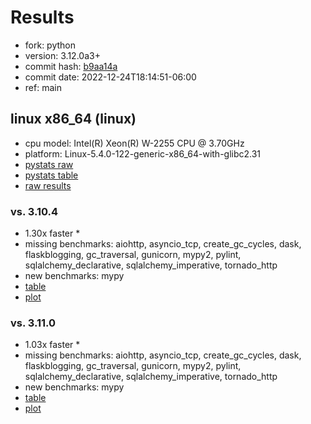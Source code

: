# Results

- fork: python
- version: 3.12.0a3+
- commit hash: [b9aa14a](https://github.com/python/cpython/commit/b9aa14a)
- commit date: 2022-12-24T18:14:51-06:00
- ref: main

## linux x86_64 (linux)

- cpu model: Intel(R) Xeon(R) W-2255 CPU @ 3.70GHz
- platform: Linux-5.4.0-122-generic-x86_64-with-glibc2.31
- [pystats raw](bm-20221224-linux-x86_64-python-main-3.12.0a3%2B-b9aa14a-pystats.json)
- [pystats table](bm-20221224-linux-x86_64-python-main-3.12.0a3%2B-b9aa14a-pystats.md)
- [raw results](bm-20221224-linux-x86_64-python-main-3.12.0a3%2B-b9aa14a.json)

### vs. 3.10.4

- 1.30x faster \*
- missing benchmarks: aiohttp, asyncio_tcp, create_gc_cycles, dask, flaskblogging, gc_traversal, gunicorn, mypy2, pylint, sqlalchemy_declarative, sqlalchemy_imperative, tornado_http
- new benchmarks: mypy
- [table](bm-20221224-linux-x86_64-python-main-3.12.0a3%2B-b9aa14a-vs-3.10.4.md)
- [plot](bm-20221224-linux-x86_64-python-main-3.12.0a3%2B-b9aa14a-vs-3.10.4.png)

### vs. 3.11.0

- 1.03x faster \*
- missing benchmarks: aiohttp, asyncio_tcp, create_gc_cycles, dask, flaskblogging, gc_traversal, gunicorn, mypy2, pylint, sqlalchemy_declarative, sqlalchemy_imperative, tornado_http
- new benchmarks: mypy
- [table](bm-20221224-linux-x86_64-python-main-3.12.0a3%2B-b9aa14a-vs-3.11.0.md)
- [plot](bm-20221224-linux-x86_64-python-main-3.12.0a3%2B-b9aa14a-vs-3.11.0.png)

